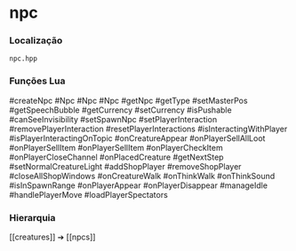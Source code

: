 # npc

### Localização
`npc.hpp`

### Funções Lua
#createNpc
#Npc
#Npc
#Npc
#getNpc
#getType
#setMasterPos
#getSpeechBubble
#getCurrency
#setCurrency
#isPushable
#canSeeInvisibility
#setSpawnNpc
#setPlayerInteraction
#removePlayerInteraction
#resetPlayerInteractions
#isInteractingWithPlayer
#isPlayerInteractingOnTopic
#onCreatureAppear
#onPlayerSellAllLoot
#onPlayerSellItem
#onPlayerSellItem
#onPlayerCheckItem
#onPlayerCloseChannel
#onPlacedCreature
#getNextStep
#setNormalCreatureLight
#addShopPlayer
#removeShopPlayer
#closeAllShopWindows
#onCreatureWalk
#onThinkWalk
#onThinkSound
#isInSpawnRange
#onPlayerAppear
#onPlayerDisappear
#manageIdle
#handlePlayerMove
#loadPlayerSpectators

### Hierarquia
[[creatures]] ➔ [[npcs]]
